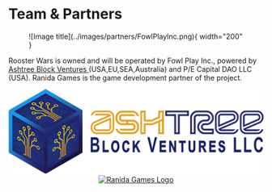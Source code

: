 # **Team & Partners**

<!-- MetaDhana Studio -->
<figure markdown>
  ![Image title](../images/partners/FowlPlayInc.png){ width="200" }
</figure>

Rooster Wars is owned and will be operated by Fowl Play Inc., powered by
<a href="https://www.ashtreebv.com"> Ashtree Block Ventures
</a> (USA,EU,SEA,Australia) and P/E Capital DAO LLC (USA). Ranida Games is the game development partner of the project.

<!-- Ashtree BV -->
<center>
<a href="https://www.ashtreebv.com/" target="_blank">
<img src="docs/images/partners/ABVLLClogo.png" alt="Fowl Play Inc Logo" class="partner-logos">
</center>

<!-- Ranida Games -->
<center>
<a href="https://www.ranidagames.com/" target="_blank">
<img src="../images/partners/RanidaGames.png" alt="Ranida Games Logo" class="partner-logos">
</a>
</center>
